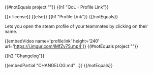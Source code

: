 {{#notEquals project ""}}
{{h1 "QoL - Profile Link"}}

{{> license}}
{{else}}
{{h1 "Profile Link"}}
{{/notEquals}}

Lets you open the steam profile of your teammates by clicking on their name.

{{embedVideo name='profilelink' height='240' url='https://i.imgur.com/iMfZv7S.mp4'}}
{{#notEquals project ""}}

{{h2 "Changelog"}}

{{embedPartial "CHANGELOG.md" ..}}
{{/notEquals}}
